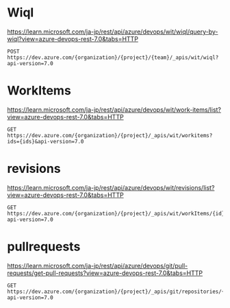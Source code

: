 
# Wiql
https://learn.microsoft.com/ja-jp/rest/api/azure/devops/wit/wiql/query-by-wiql?view=azure-devops-rest-7.0&tabs=HTTP

```
POST https://dev.azure.com/{organization}/{project}/{team}/_apis/wit/wiql?api-version=7.0
```

# WorkItems
https://learn.microsoft.com/ja-jp/rest/api/azure/devops/wit/work-items/list?view=azure-devops-rest-7.0&tabs=HTTP

```
GET https://dev.azure.com/{organization}/{project}/_apis/wit/workitems?ids={ids}&api-version=7.0
```

# revisions
https://learn.microsoft.com/ja-jp/rest/api/azure/devops/wit/revisions/list?view=azure-devops-rest-7.0&tabs=HTTP


```
GET https://dev.azure.com/{organization}/{project}/_apis/wit/workItems/{id}/revisions?api-version=7.0
```

# pullrequests
https://learn.microsoft.com/ja-jp/rest/api/azure/devops/git/pull-requests/get-pull-requests?view=azure-devops-rest-7.0&tabs=HTTP

```
GET https://dev.azure.com/{organization}/{project}/_apis/git/repositories/{repository_id}/pullrequests?api-version=7.0
```
